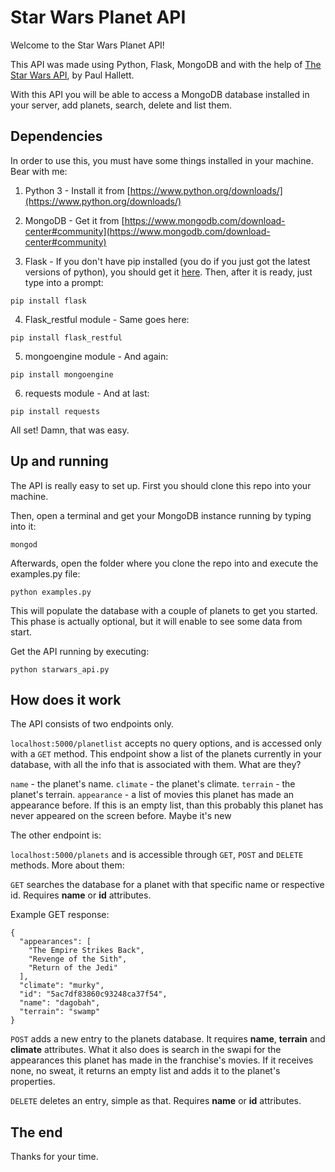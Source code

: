 # Star Wars Planet API
Welcome to the Star Wars Planet API!

This API was made using Python, Flask, MongoDB and with the help of [The Star Wars API](https://swapi.co/ "The Star Wars API"), by Paul Hallett.

With this API you will be able to access a MongoDB database installed in your server, add planets, search, delete and list them.

## Dependencies
In order to use this, you must have some things installed in your machine.  Bear with me:

1. Python 3 - Install it from [https://www.python.org/downloads/](https://www.python.org/downloads/)

2. MongoDB - Get it from [https://www.mongodb.com/download-center#community](https://www.mongodb.com/download-center#community)

3. Flask -  If you don't have pip installed (you do if you just got the latest versions of python), you should get it [here](https://pip.pypa.io/en/stable/installing/ "here"). Then, after it is ready, just type into a prompt:
```
pip install flask
```
4. Flask_restful module - Same goes here:
```
pip install flask_restful
```
5. mongoengine module - And again:
```
pip install mongoengine
```
6. requests module - And at last:
```
pip install requests
```

All set! Damn, that was easy.

## Up and running

The API is really easy to set up. First you should clone this repo into your machine.

Then, open a terminal and get your MongoDB instance running by typing into it:
```
mongod
```

Afterwards, open the folder where you clone the repo into and execute the examples.py file:
```
python examples.py
```

This will populate the database with a couple of planets to get you started. This phase is actually optional, but it will enable to see some data from start.

Get the API running by executing:
```
python starwars_api.py
```
## How does it work

The API consists of two endpoints only.

`localhost:5000/planetlist` accepts no query options, and is accessed only with a `GET` method. This endpoint show a list of the planets currently in your database, with all the info that is associated with them. What are they?

`name` - the planet's name.
`climate` - the planet's climate.
`terrain` - the planet's terrain.
`appearance` - a list of movies this planet has made an appearance before. If this is an empty list, than this probably this planet has never appeared on the screen before. Maybe it's new

The other endpoint is:

`localhost:5000/planets` and is accessible through `GET`, `POST` and `DELETE` methods. More about them:

`GET` searches the database for a planet with that specific name or respective id.  Requires **name** or **id** attributes.

Example GET response:
```
{
  "appearances": [
    "The Empire Strikes Back",
    "Revenge of the Sith",
    "Return of the Jedi"
  ],
  "climate": "murky",
  "id": "5ac7df83860c93248ca37f54",
  "name": "dagobah",
  "terrain": "swamp"
}
```
`POST` adds a new entry to the planets database. It requires **name**, **terrain** and **climate** attributes. What it also does is search in the swapi for the appearances this planet has made in the franchise's movies. If it receives none, no sweat, it returns an empty list and adds it to the planet's properties.

`DELETE` deletes an entry, simple as that. Requires **name** or **id** attributes.

## The end
Thanks for your time.
